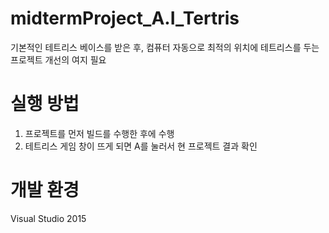 # midtermProject_A.I_Tertris
기본적인 테트리스 베이스를 받은 후, 컴퓨터 자동으로 최적의 위치에 테트리스를 두는 프로젝트
개선의 여지 필요

# 실행 방법
1) 프로젝트를 먼저 빌드를 수행한 후에 수행
2) 테트리스 게임 창이 뜨게 되면 A를 눌러서 현 프로젝트 결과 확인

# 개발 환경
Visual Studio 2015
